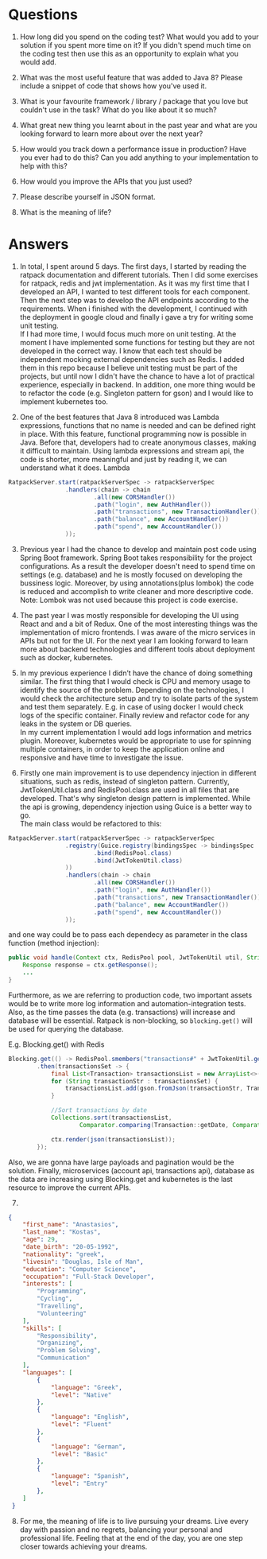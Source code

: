 # Questions
1. How long did you spend on the coding test? What would you add to your solution if you spent more time on it? If you didn't spend much time on the coding test then use this as an opportunity to explain what you would add.

2. What was the most useful feature that was added to Java 8? Please include a snippet of code that shows how you've used it.

3. What is your favourite framework / library / package that you love but couldn't use in the task? What do you like about it so much?

4. What great new thing you learnt about in the past year and what are you looking forward to learn more about over the next year?

5. How would you track down a performance issue in production? Have you ever had to do this? Can you add anything to your implementation to help with this?

6. How would you improve the APIs that you just used?

7. Please describe yourself in JSON format.

8. What is the meaning of life?

# Answers
1. In total, I spent around 5 days. The first days, I started by reading the ratpack documentation and different tutorials. Then I did some exercises for ratpack, redis and jwt implementation. As it was my first time that I developed an API, I wanted to test different tools for each component. Then the next step was to develop the API endpoints according to the requirements. When i finished with the development, I continued with the deployment in google cloud and finally i gave a try for writing some unit testing.
\
If I had more time, I would focus much more on unit testing. At the moment I have implemented some functions for testing but they are not developed in the correct way. I know that each test should be independent mocking external dependencies such as Redis. I added them in this repo because I believe unit testing must be part of the projects, but until now I didn't have the chance to have a lot of practical experience, especially in backend. In addition, one more thing would be to refactor the code (e.g. Singleton pattern for gson) and I would like to implement kubernetes too.

2. One of the best features that Java 8 introduced was Lambda expressions, functions that no name is needed and can be defined right in place. With this feature, functional programming now is possible in Java. Before that, developers had to create anonymous classes, making it difficult to maintain. Using lambda expressions and stream api, the code is shorter, more meaningful and just by reading it, we can understand what it does.
Lambda
```java
RatpackServer.start(ratpackServerSpec -> ratpackServerSpec
                .handlers(chain -> chain
                        .all(new CORSHandler())
                        .path("login", new AuthHandler())
                        .path("transactions", new TransactionHandler())
                        .path("balance", new AccountHandler())
                        .path("spend", new AccountHandler())
                ));
```

3. Previous year I had the chance to develop and maintain post code using Spring Boot framework. Spring Boot takes responsibility for the project configurations. As a result the developer doesn't need to spend time on settings (e.g. database) and he is mostly focused on developing the bussiness logic. Moreover, by using annotations(plus lombok) the code is reduced and accomplish to write cleaner and more descriptive code.
\
Note: Lombok was not used because this project is code exercise.
4. The past year I was mostly responsible for developing the UI using React and and a bit of Redux. One of the most interesting things was the implementation of micro frontends. I was aware of the micro services in APIs but not for the UI. For the next year I am looking forward to learn more about backend technologies and different tools about deployment such as docker, kubernetes.

5. In my previous experience I didn’t have the chance of doing something similar. The first thing that I would check is CPU and memory usage to identify the source of the problem. Depending on the technologies, I would check the architecture setup and try to isolate parts of the system and test them separately. E.g. in case of using docker I would check logs of the specific container. Finally review and refactor code for any leaks in the system or DB queries. 
\
In my current implementation I would add logs information and metrics plugin. Moreover, kubernetes would be appropriate to use for spinning multiple containers, in order to keep the application online and responsive and have time to investigate the issue.

6. Firstly one main improvement is to use dependency injection in different situations, such as redis, instead of singleton pattern. Currently, JwtTokenUtil.class and RedisPool.class are used in all files that are developed. That's why singleton design pattern is implemented. While the api is growing, dependency injection using Guice is a better way to go.
\
The main class would be refactored to this: 
```java
RatpackServer.start(ratpackServerSpec -> ratpackServerSpec
                .registry(Guice.registry(bindingsSpec -> bindingsSpec
                        .bind(RedisPool.class)
                        .bind(JwtTokenUtil.class)
                ))
                .handlers(chain -> chain
                        .all(new CORSHandler())
                        .path("login", new AuthHandler())
                        .path("transactions", new TransactionHandler())
                        .path("balance", new AccountHandler())
                        .path("spend", new AccountHandler())
                ));
```

and one way could be to pass each dependecy as parameter in the class function (method injection):
```java
public void handle(Context ctx, RedisPool pool, JwtTokenUtil util, String base) throws Exception {
    Response response = ctx.getResponse();
    ...
}
```

Furthermore, as we are referring to production code, two important assets would be to write more log information and automation-integration tests. Also, as the time passes the data (e.g. transactions) will increase and database will be essential. Ratpack is non-blocking, so ```blocking.get()``` will be used for querying the database. 

E.g. Blocking.get() with Redis
```java
Blocking.get(() -> RedisPool.smembers("transactions#" + JwtTokenUtil.getUidFromToken(token)))
		.then(transactionsSet -> {
			final List<Transaction> transactionsList = new ArrayList<>();
			for (String transactionStr : transactionsSet) {
				transactionsList.add(gson.fromJson(transactionStr, Transaction.class));
			}

			//Sort transactions by date
			Collections.sort(transactionsList,
					Comparator.comparing(Transaction::getDate, Comparator.reverseOrder()));

			ctx.render(json(transactionsList));
		});
```
Also, we are gonna have large payloads and pagination would be the solution. Finally, microservices (account api, transactions api), database as the data are increasing using Blocking.get and kubernetes is the last resource to improve the current APIs.

7.
```json
{
	"first_name": "Anastasios",
	"last_name": "Kostas",
	"age": 29,
	"date_birth": "20-05-1992",
	"nationality": "greek",
	"livesin": "Douglas, Isle of Man",
	"education": "Computer Science",
	"occupation": "Full-Stack Developer",
	"interests": [
		"Programming",
		"Cycling",
		"Travelling",
		"Volunteering"
	],
	"skills": [
		"Responsibility",
		"Organizing",
		"Problem Solving",
		"Communication"
	],
	"languages": [
		{
			"language": "Greek",
			"level": "Native"
		},
		{
			"language": "English",
			"level": "Fluent"
		},
		{
			"language": "German",
			"level": "Basic"
		},
		{
			"language": "Spanish",
			"level": "Entry"
		},
	]
 }
```
8. For me, the meaning of life is to live pursuing your dreams. Live every day with passion and no regrets, balancing your personal and professional life. Feeling that at the end of the day, you are one step closer towards achieving your dreams.

